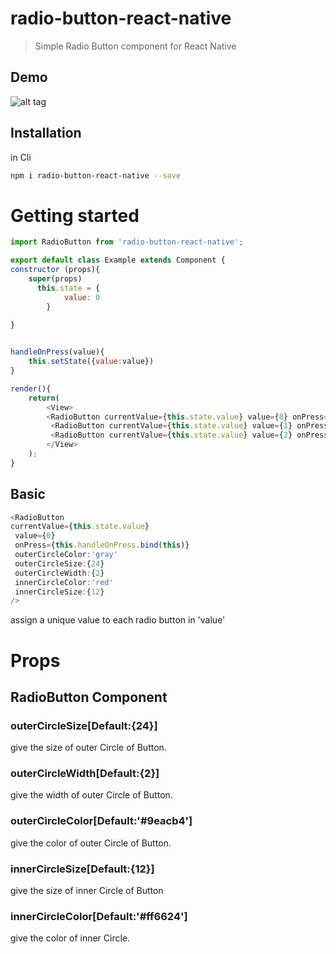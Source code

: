 # radio-button-react-native
> Simple Radio Button component for React Native

## Demo

![alt tag](https://weypfw.dm2302.livefilestore.com/y3mQXiarK9IVK5OSw1p7S_iWnsE_zZMqBNt65BEWyWjqGZrI3St04Njirj5EzNnfyFzI_V0CGFbfhYDZszshbz_gyL_upRuMm63IsLg00DsNh1cIB-cW_vJEe4jTDFAr6nTPDYleDAaOLIsvDUneCk1QicdlXs3UYMSeO1lJr0t0oc?width=153&height=138&cropmode=none)

## Installation

in Cli

```sh
npm i radio-button-react-native --save
```


# Getting started

```js
import RadioButton from 'radio-button-react-native';

export default class Example extends Component {
constructor (props){
    super(props)
      this.state = {
            value: 0
        }
    
}


handleOnPress(value){
    this.setState({value:value})
}

render(){
    return(
        <View>
        <RadioButton currentValue={this.state.value} value={0} onPress={this.handleOnPress.bind(this)}/>
         <RadioButton currentValue={this.state.value} value={1} onPress={this.handleOnPress.bind(this)}/>
         <RadioButton currentValue={this.state.value} value={2} onPress={this.handleOnPress.bind(this)}/>
        </View>
    );
}

```

Basic
---

```js
<RadioButton
currentValue={this.state.value}
 value={0}
 onPress={this.handleOnPress.bind(this)}
 outerCircleColor:'gray'
 outerCircleSize:{24}
 outerCircleWidth:{2}
 innerCircleColor:'red'
 innerCircleSize:{12}
/>
```
assign a unique value to each radio button in 'value'


# Props

## RadioButton Component
### outerCircleSize[Default:{24}]
give the size of outer Circle of Button.

### outerCircleWidth[Default:{2}]
give the width of outer Circle of Button.

### outerCircleColor[Default:'#9eacb4']
give the color of outer Circle of Button.

### innerCircleSize[Default:{12}]
give the size of inner Circle of Button

### innerCircleColor[Default:'#ff6624']
give the color of inner Circle.

